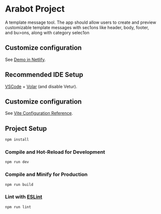 # Arabot Project

A template message tool.
The app should allow users to create and preview customizable template messages with sec1ons like header,
body, footer, and bu>ons, along with category selec1on

## Customize configuration

See [Demo in Netlify](https://template-message-challenge.netlify.app/).


## Recommended IDE Setup

[VSCode](https://code.visualstudio.com/) + [Volar](https://marketplace.visualstudio.com/items?itemName=Vue.volar) (and disable Vetur).

## Customize configuration

See [Vite Configuration Reference](https://vite.dev/config/).

## Project Setup

```sh
npm install
```

### Compile and Hot-Reload for Development

```sh
npm run dev
```

### Compile and Minify for Production

```sh
npm run build
```

### Lint with [ESLint](https://eslint.org/)

```sh
npm run lint
```
